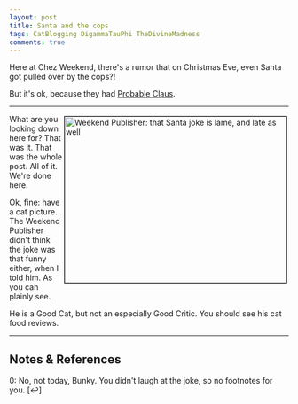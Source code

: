 ```yaml
---
layout: post
title: Santa and the cops
tags: CatBlogging DigammaTauPhi TheDivineMadness
comments: true
---
```


Here at Chez Weekend, there's a rumor that on Christmas Eve, even Santa got pulled over by
the cops?!  

But it's ok, because they had [Probable Claus](https://en.wikipedia.org/wiki/Probable_cause).  

---

<img src="{{ site.baseurl }}/images/2020-12-29-cops-and-santa-weekend-publisher.jpg" width="400" height="300" alt="Weekend Publisher: that Santa joke is lame, and late as well" title="Weekend Publisher: that Santa joke is lame, and late as well" style="float: right; margin: 3px 3px 3px 3px; border: 1px solid #000000;"/>
What are you looking down here for?  That was it.  That was the whole post.  All of it.
We're done here.  

Ok, fine: have a cat picture.  The Weekend Publisher didn't think the joke was that funny
either, when I told him.  As you can plainly see.  

He is a Good Cat, but not an especially Good Critic.  You should see his cat food
reviews.  

---

## Notes &amp; References  

<!--
<sup id="fn1a">[[1]](#fn1)</sup>
<a id="fn1">1</a>: [↩](#fn1a)  
-->

<a id="fn0">0</a>: No, not today, Bunky.  You didn't laugh at the joke, so no footnotes for you. [↩]  
